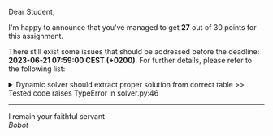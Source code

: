 Dear Student,

I'm happy to announce that you've managed to get **27** out of 30 points for this assignment.

There still exist some issues that should be addressed before the deadline: **2023-06-21 07:59:00 CEST (+0200)**. For further details, please refer to the following list:

<details><summary>Dynamic solver should extract proper solution from correct table &gt;&gt; Tested code raises TypeError in solver.py:46</summary></details>

-----------
I remain your faithful servant\
_Bobot_